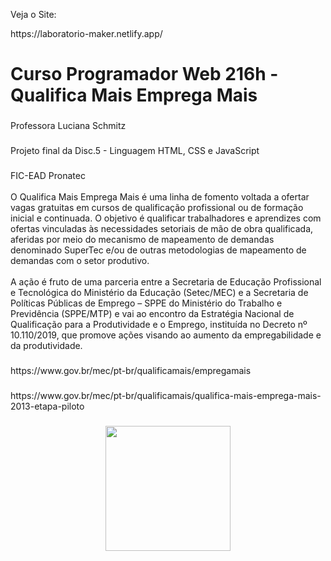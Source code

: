 <p align="left">Veja o Site:</p>https://laboratorio-maker.netlify.app/

###

<h1 align="left">Curso Programador Web 216h - Qualifica Mais Emprega Mais</h1>

###

<p align="left">Professora Luciana Schmitz</p>

###

<p align="left">Projeto final da Disc.5 - Linguagem HTML, CSS e JavaScript</p>

###

<p align="left">FIC-EAD Pronatec<br><br>O Qualifica Mais Emprega Mais é uma linha de fomento voltada a ofertar vagas gratuitas em cursos de qualificação profissional ou de formação inicial e continuada. O objetivo é qualificar trabalhadores e aprendizes com ofertas vinculadas às necessidades setoriais de mão de obra qualificada, aferidas por meio do mecanismo de mapeamento de demandas denominado SuperTec e/ou de outras metodologias de mapeamento de demandas com o setor produtivo.<br><br>A ação é fruto de uma parceria entre a Secretaria de Educação Profissional e Tecnológica do Ministério da Educação (Setec/MEC) e a Secretaria de Políticas Públicas de Emprego – SPPE do Ministério do Trabalho e Previdência (SPPE/MTP) e vai ao encontro da Estratégia Nacional de Qualificação para a Produtividade e o Emprego, instituída no Decreto nº 10.110/2019, que promove ações visando ao aumento da empregabilidade e da produtividade.</p>

###

<p align="left">https://www.gov.br/mec/pt-br/qualificamais/empregamais</p>

###

<p align="left">https://www.gov.br/mec/pt-br/qualificamais/qualifica-mais-emprega-mais-2013-etapa-piloto</p>

###

<div align="center">
  <img height="200" src="https://www.gov.br/mec/pt-br/qualificamais/midias/banner_principal.png"  />
</div>

###